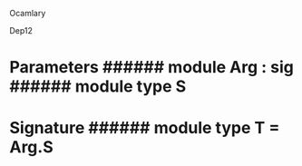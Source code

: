 Ocamlary

Dep12



# Parameters ######  module          Arg         :    sig      ######  module        type          S          



       



# Signature ######  module        type          T      =   Arg.S          



